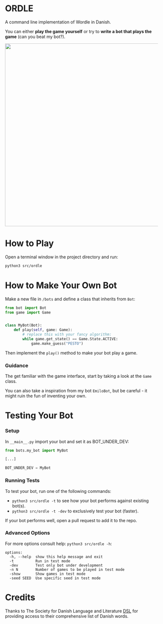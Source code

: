 # ORDLE
A command line implementation of Wordle in Danish. 

You can either **play the game yourself** or try to **write a bot that plays the game** (can you beat my bot?).

<img src="https://i.imgur.com/3cpl4DZ.gif" width="600"/>

# How to Play
Open a terminal window in the project directory and run:
```bash
python3 src/ordle
```

# How to Make Your Own Bot
Make a new file in ```/bots``` and define a class that inherits from ```Bot```:
```python
from bot import Bot
from game import Game


class MyBot(Bot):
    def play(self, game: Game):
        # replace this with your fancy algorithm:
        while game.get_state() == Game.State.ACTIVE:
            game.make_guess("PESTO")

```
Then implement the ```play()``` method to make your bot play a game.

### Guidance
The get familiar with the game interface, start by taking a look at the ```Game``` class.

You can also take a inspiration from my bot ```EmiloBot```, but be careful - it might ruin the fun of inventing your own.



# Testing Your Bot
### Setup
In ```__main__.py``` import your bot and set it as BOT_UNDER_DEV:
```python
from bots.my_bot import MyBot

[...]

BOT_UNDER_DEV = MyBot
```

### Running Tests
To test your bot, run one of the following commands:
- ```python3 src/ordle -t``` to see how your bot performs against existing bot(s).
- ```python3 src/ordle -t -dev``` to exclusively test your bot (faster).

If your bot performs well, open a pull request to add it to the repo.

### Advanced Options
For more options consult help: ```python3 src/ordle -h```:
```
options:
  -h, --help  show this help message and exit
  -t          Run in test mode
  -dev        Test only bot under development
  -n N        Number of games to be played in test mode
  -show       Show games in test mode
  -seed SEED  Use specific seed in test mode
  ```






# Credits
Thanks to The Society for Danish Language and Literature [DSL](https://dsl.dk) for providing access to their comprehensive list of Danish words.
